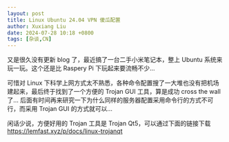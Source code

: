 ```yaml
---
layout: post
title: Linux Ubuntu 24.04 VPN 傻瓜配置
author: Xuxiang Liu
date: 2024-07-28 10:18 +0800
tags: [杂谈,CN]
---
```


又是很久没有更新 blog 了，最近搞了一台二手小米笔记本，整上 Ubuntu 系统来玩一玩。这个还是比 Raspery Pi 下玩起来要流畅不少...

可惜对 Linux 下科学上网方式太不熟悉，各种命令配置搜了一大堆也没有把机场建起来，最后终于找到了一个方便的 Trojan GUI 工具，算是成功 cross the wall 了... 后面有时间再来研究一下为什么同样的服务器配置采用命令行的方式不可行，而采用 Trojan GUI 的方式就可以...

闲话少说，方便好用的 Trojan 工具是 Trojan Qt5，可以通过下面的链接下载 https://lemfast.xyz/p/docs/linux-trojanqt

